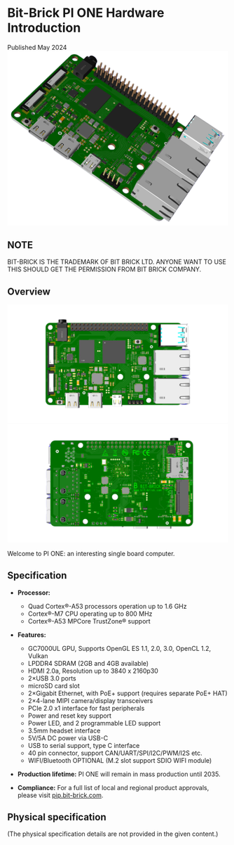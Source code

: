 # Bit-Brick PI ONE Hardware Introduction

Published May 2024
![](/img/pi-one/hardware/bevel.jpg)

## NOTE

BIT-BRICK IS THE TRADEMARK OF BIT BRICK LTD. ANYONE WANT TO USE THIS SHOULD GET THE PERMISSION FROM BIT BRICK COMPANY.

## Overview
![](/img/pi-one/hardware/front.jpg)
![](/img/pi-one/hardware/back.jpg)

Welcome to PI ONE: an interesting single board computer.

## Specification

- **Processor:**
  - Quad Cortex®-A53 processors operation up to 1.6 GHz
  - Cortex®-M7 CPU operating up to 800 MHz
  - Cortex®-A53 MPCore TrustZone® support

- **Features:**
  - GC7000UL GPU, Supports OpenGL ES 1.1, 2.0, 3.0, OpenCL 1.2, Vulkan
  - LPDDR4 SDRAM (2GB and 4GB available)
  - HDMI 2.0a, Resolution up to 3840 x 2160p30
  - 2×USB 3.0 ports
  - microSD card slot
  - 2×Gigabit Ethernet, with PoE+ support (requires separate PoE+ HAT)
  - 2×4-lane MIPI camera/display transceivers
  - PCIe 2.0 x1 interface for fast peripherals
  - Power and reset key support
  - Power LED, and 2 programmable LED support
  - 3.5mm headset interface
  - 5V/5A DC power via USB-C
  - USB to serial support, type C interface
  - 40 pin connector, support CAN/UART/SPI/I2C/PWM/I2S etc.
  - WIFI/Bluetooth OPTIONAL (M.2 slot support SDIO WIFI module)

- **Production lifetime:** PI ONE will remain in mass production until 2035.

- **Compliance:** For a full list of local and regional product approvals, please visit [pip.bit-brick.com](http://pip.bit-brick.com).

## Physical specification

(The physical specification details are not provided in the given content.)